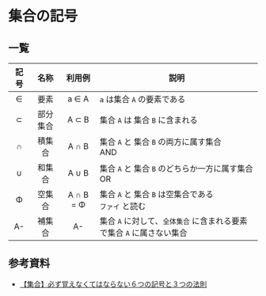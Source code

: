 # 集合の記号

## 一覧

| 記号 |   名称   |  利用例   | 説明                                                                  |
| :--: | :------: | :-------: | --------------------------------------------------------------------- |
|  ∈   |   要素   |   a ∈ A   | `a` は集合 `A` の要素である                                           |
|  ⊂   | 部分集合 |   A ⊂ B   | 集合 `A` は 集合 `B` に含まれる                                       |
|  ∩   |  積集合  |   A ∩ B   | 集合 `A` と 集合 `B` の両方に属す集合<br>AND                          |
|  ∪   |  和集合  |   A ∪ B   | 集合 `A` と 集合 `B` のどちらか一方に属す集合<br>OR                   |
|  Φ   |  空集合  | A ∩ B = Φ | 集合 `A` と 集合 `B` は空集合である<br>`ファイ` と読む                |
|  A-  |  補集合  |    A-     | 集合 `A` に対して、`全体集合` に含まれる要素で集合 `A` に属さない集合 |

## 参考資料

- [【集合】必ず覚えなくてはならない６つの記号と３つの法則](https://juken-mikata.net/how-to/mathematics/shugou.html)
